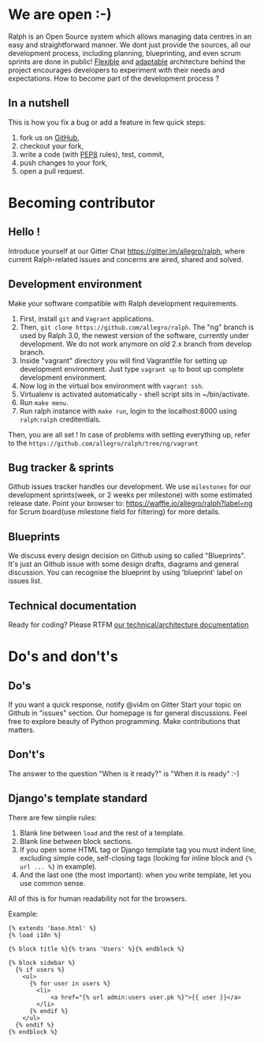 # We are open :-)

Ralph is an Open Source system which allows managing data centres in an easy and straightforward manner.
We dont just provide the sources, all our development process, including planning, blueprinting, and even scrum sprints are done in public! [Flexible](/development/overview) and [adaptable](/development/addons) architecture behind the project encourages developers to experiment with their needs and expectations. How to become part of the development process ?

## In a nutshell

This is how you fix a bug or add a feature in few quick steps:

1. fork us on [GitHub](https://github.com/allegro/ralph/),
2. checkout your fork,
3. write a code (with [PEP8](https://www.python.org/dev/peps/pep-0008/) rules), test, commit,
4. push changes to your fork,
5. open a pull request.

# Becoming contributor

## Hello !

Introduce yourself at our Gitter Chat https://gitter.im/allegro/ralph, where current Ralph-related issues and concerns are aired, shared and solved.

## Development environment

Make your software compatible with Ralph development requirements.

1. First, install `git` and `Vagrant` applications.
2. Then, `git clone https://github.com/allegro/ralph`. The "ng" branch is used by Ralph 3.0, the newest version of the software, currently under development. We do not work anymore on old 2.x branch from develop branch.
4. Inside "vagrant" directory you will find Vagrantfile for setting up development environment. Just type `vagrant up` to boot up complete development environment.
5. Now log in the virtual box environment with `vagrant ssh`.
6. Virtualenv is activated automatically - shell script sits in ~/bin/activate.
7. Run `make menu`.
8. Run ralph instance with `make run`, login to the localhost:8000 using `ralph`:`ralph` creditentials.

Then, you are all set ! In case of problems with setting everything up, refer to the `https://github.com/allegro/ralph/tree/ng/vagrant`

## Bug tracker & sprints

Github issues tracker handles our development. We use `milestones` for our development sprints(week, or 2 weeks per milestone) with some estimated release date. Point your browser to: https://waffle.io/allegro/ralph?label=ng for Scrum board(use milestone field for filtering) for more details.

## Blueprints

We discuss every design decision on Github using so called "Blueprints". It's just an Github issue with some design drafts, diagrams and general discussion. You can recognise the blueprint by using 'blueprint' label on issues list.

## Technical documentation

Ready for coding? Please RTFM [our technical/architecture documentation](http://ralph-ng.readthedocs.org)

# Do's and don't's

## Do's

If you want a quick response, notify @vi4m on Gitter
Start your topic on Github in "issues" section. Our homepage is for general discussions.
Feel free to explore beauty of Python programming. Make contributions that matters.

## Don't's

The answer to the question "When is it ready?" is "When it is ready" :-)

## Django's template standard

There are few simple rules:

1. Blank line between ``load`` and the rest of a template.
2. Blank line between block sections.
3. If you open some HTML tag or Django template tag you must indent line, excluding simple code, self-closing tags (looking for inline block and ``{% url ... %}`` in example).
4. And the last one (the most important): when you write template, let you use common sense.

All of this is for human readability not for the browsers.

Example:
```django
{% extends 'base.html' %}
{% load i18n %}

{% block title %}{% trans 'Users' %}{% endblock %}

{% block sidebar %}
  {% if users %}
    <ul>
      {% for user in users %}
        <li>
            <a href="{% url admin:users user.pk %}">{{ user }}</a>
        </li>
      {% endif %}
    </ul>
  {% endif %}
{% endblock %}
```
